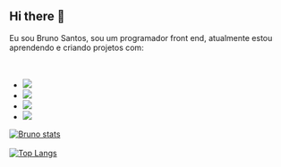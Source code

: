 ## Hi there 👋

Eu sou Bruno Santos, sou um programador front end, atualmente estou aprendendo e criando projetos com:
  <br>
  <br>
  <br>
 
  - <img src="https://img.shields.io/badge/HTML-239120?style=for-the-badge&logo=html5&logoColor=white"/>

  - <img src="https://img.shields.io/badge/CSS3-1572B6?style=for-the-badge&logo=css3&logoColor=white"/>

  - <img src="https://img.shields.io/badge/JavaScript-F7DF1E?style=for-the-badge&logo=javascript&logoColor=black"/>
  - <img src="https://img.shields.io/badge/React-20232A?style=for-the-badge&logo=react&logoColor=61DAFB"/>


  [![Bruno stats](https://github-readme-stats.vercel.app/api?username=brunoigreja)](https://github.com/anuraghazra/github-readme-stats)
  <br>
  <br>
  [![Top Langs](https://github-readme-stats.vercel.app/api/top-langs/?username=brunoigreja)](https://github.com/anuraghazra/github-readme-stats)
